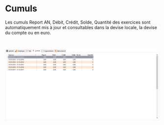 # Cumuls

Les cumuls Report AN, Débit, Crédit, Solde, Quantité des exercices sont 
 automatiquement mis à jour et consultables dans la devise locale, la devise 
 du compte ou en euro.


 


![](OngletCumuls.png)


